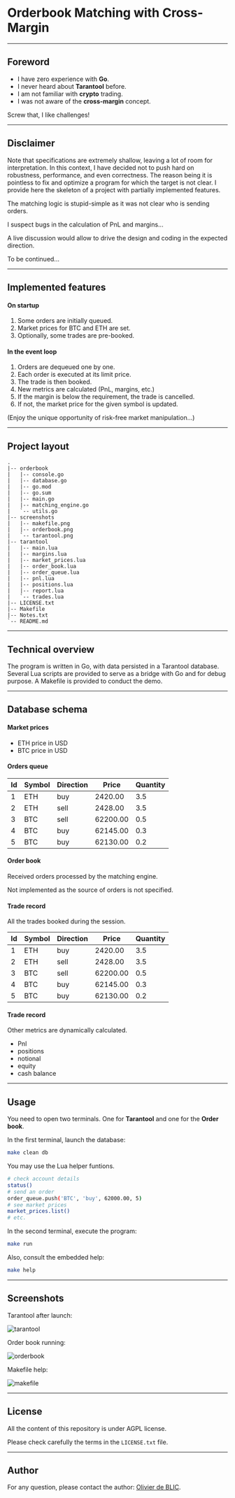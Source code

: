 # Orderbook Matching with Cross-Margin

---

## Foreword

+ I have zero experience with **Go**.
+ I never heard about **Tarantool** before.
+ I am not familiar with **crypto** trading.
+ I was not aware of the **cross-margin** concept.

Screw that, I like challenges!

---

## Disclaimer

Note that specifications are extremely shallow, leaving a lot of room for interpretation.
In this context, I have decided not to push hard on robustness, performance, and even correctness.
The reason being it is pointless to fix and optimize a program for which the target is not clear.
I provide here the skeleton of a project with partially implemented features.

The matching logic is stupid-simple as it was not clear who is sending orders.

I suspect bugs in the calculation of PnL and margins...

A live discussion would allow to drive the design and coding in the expected direction.

To be continued...

---

## Implemented features

#### On startup

1. Some orders are initially queued.
2. Market prices for BTC and ETH are set.
3. Optionally, some trades are pre-booked.

#### In the event loop

1. Orders are dequeued one by one.
2. Each order is executed at its limit price.
3. The trade is then booked.
4. New metrics are calculated (PnL, margins, etc.)
5. If the margin is below the requirement, the trade is cancelled.
6. If not, the market price for the given symbol is updated.

(Enjoy the unique opportunity of risk-free market manipulation...)

---

## Project layout

```
.
|-- orderbook
|   |-- console.go
|   |-- database.go
|   |-- go.mod
|   |-- go.sum
|   |-- main.go
|   |-- matching_engine.go
|   `-- utils.go
|-- screenshots
|   |-- makefile.png
|   |-- orderbook.png
|   `-- tarantool.png
|-- tarantool
|   |-- main.lua
|   |-- margins.lua
|   |-- market_prices.lua
|   |-- order_book.lua
|   |-- order_queue.lua
|   |-- pnl.lua
|   |-- positions.lua
|   |-- report.lua
|   `-- trades.lua
|-- LICENSE.txt
|-- Makefile
|-- Notes.txt
`-- README.md
```

---

## Technical overview

The program is written in Go, with data persisted in a Tarantool database.
Several Lua scripts are provided to serve as a bridge with Go and for debug purpose.
A Makefile is provided to conduct the demo.

---

## Database schema

#### Market prices

+ ETH price in USD
+ BTC price in USD

#### Orders queue

|Id|Symbol|Direction|Price|Quantity|
|--|--|--|--|--|
|1|ETH|buy|2420.00|3.5|
|2|ETH|sell|2428.00|3.5|
|3|BTC|sell|62200.00|0.5|
|4|BTC|buy|62145.00|0.3|
|5|BTC|buy|62130.00|0.2|

#### Order book

Received orders processed by the matching engine.

Not implemented as the source of orders is not specified.

#### Trade record

All the trades booked during the session.

|Id|Symbol|Direction|Price|Quantity|
|--|--|--|--|--|
|1|ETH|buy|2420.00|3.5|
|2|ETH|sell|2428.00|3.5|
|3|BTC|sell|62200.00|0.5|
|4|BTC|buy|62145.00|0.3|
|5|BTC|buy|62130.00|0.2|

#### Trade record

Other metrics are dynamically calculated.

+ Pnl
+ positions
+ notional
+ equity
+ cash balance

---

## Usage

You need to open two terminals.
One for **Tarantool** and one for the **Order book**.

In the first terminal, launch the database:

```sh
make clean db
```

You may use the Lua helper funtions.

```sh
# check account details
status()
# send an order
order_queue.push('BTC', 'buy', 62000.00, 5)
# see market prices
market_prices.list()
# etc.
```

In the second terminal, execute the program:

```sh
make run
```

Also, consult the embedded help:

```sh
make help
```

---

## Screenshots

Tarantool after launch:

![tarantool](screenshots/tarantool.png)

Order book running:

![orderbook](screenshots/orderbook.png)

Makefile help:

![makefile](screenshots/makefile.png)

---

## License

All the content of this repository is under AGPL license.

Please check carefully the terms in the `LICENSE.txt` file.

---

## Author

For any question, please contact the author: [Olivier de BLIC](mailto:odeblic@gmail.com).
